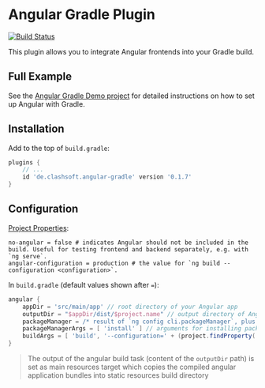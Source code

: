 # Angular Gradle Plugin

[![Build Status](https://travis-ci.org/Clashsoft/Angular-Gradle.svg?branch=master)](https://travis-ci.org/Clashsoft/Angular-Gradle)

This plugin allows you to integrate Angular frontends into your Gradle build.

## Full Example

See the [Angular Gradle Demo project](https://github.com/Clashsoft/Angular-Gradle-Demo) for detailed instructions on how to set up Angular with Gradle.

## Installation

Add to the top of `build.gradle`:

```groovy
plugins {
    // ...
    id 'de.clashsoft.angular-gradle' version '0.1.7'
}
```

## Configuration

[Project Properties](https://docs.gradle.org/current/userguide/build_environment.html#sec:project_properties):

```properties
no-angular = false # indicates Angular should not be included in the build. Useful for testing frontend and backend separately, e.g. with `ng serve`.
angular-configuration = production # the value for `ng build --configuration <configuration>`.
```

In `build.gradle` (default values shown after `=`):

```groovy
angular {
    appDir = 'src/main/app' // root directory of your Angular app
    outputDir = "$appDir/dist/$project.name" // output directory of Angular build. Default assumes Angular project has the same name as the gradle project.
    packageManager = /* result of `ng config cli.packageManager`, plus .cmd on Windows) */'' // for installing packages prior to Angular build
    packageManagerArgs = [ 'install' ] // arguments for installing packages, passed to package manager
    buildArgs = [ 'build', '--configuration=' + (project.findProperty('angular-configuration') ?: 'production') ] // arguments for building Angular app
}
```
> The output of the angular build task (content of the `outputDir` path) is set as main resources target which copies the compiled angular application bundles into static resources build directory 
